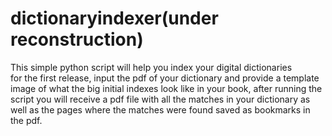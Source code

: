 # dictionaryindexer(under reconstruction)

This simple python script will help you index your digital dictionaries <br>
for the first release, input the pdf of your dictionary and provide a template image of what the big initial indexes look like in your book, after running the script you will receive a pdf file with all the matches in your dictionary as well as the pages where the matches were found saved as bookmarks in the pdf.
